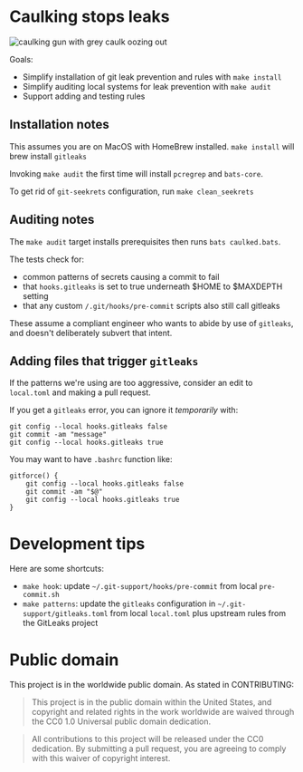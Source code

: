 # Caulking stops leaks

![caulking gun with grey caulk oozing out](https://upload.wikimedia.org/wikipedia/commons/thumb/3/37/Caulking.jpg/757px-Caulking.jpg)

Goals:

* Simplify installation of git leak prevention and rules with `make install`
* Simplify auditing local systems for leak prevention with `make audit`
* Support adding and testing rules

## Installation notes

This assumes you are on MacOS with HomeBrew installed. `make install` will brew install `gitleaks`

Invoking `make audit` the first time will install `pcregrep` and `bats-core`.

To get rid of `git-seekrets` configuration, run `make clean_seekrets`

## Auditing notes

The `make audit` target installs prerequisites then runs `bats caulked.bats`. 

The tests check for:

* common patterns of secrets causing a commit to fail
* that `hooks.gitleaks` is set to true underneath $HOME to $MAXDEPTH setting
* that any custom `/.git/hooks/pre-commit` scripts also still call gitleaks

These assume a compliant engineer who wants to abide by use of `gitleaks`, and 
doesn't deliberately subvert that intent.

## Adding files that trigger `gitleaks`

If the patterns we're using are too aggressive, consider an edit to `local.toml` and making a pull request.

If you get a `gitleaks` error, you can ignore it _temporarily_ with:

```
git config --local hooks.gitleaks false
git commit -am "message" 
git config --local hooks.gitleaks true
```

You may want to have `.bashrc` function like:

```
gitforce() {
    git config --local hooks.gitleaks false
    git commit -am "$@" 
    git config --local hooks.gitleaks true
}
```

# Development tips

Here are some shortcuts:

- `make hook`: update `~/.git-support/hooks/pre-commit` from local `pre-commit.sh`
- `make patterns`: update the `gitleaks` configuration in `~/.git-support/gitleaks.toml` from local `local.toml` plus upstream rules from the GitLeaks project

# Public domain

This project is in the worldwide public domain. As stated in CONTRIBUTING:

> This project is in the public domain within the United States, and copyright and related rights in the work worldwide are waived through the CC0 1.0 Universal public domain dedication.

> All contributions to this project will be released under the CC0 dedication. By submitting a pull request, you are agreeing to comply with this waiver of copyright interest.
